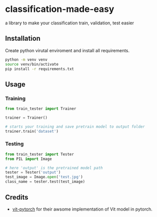 # classification-made-easy

a library to make your classification train, validation, test easier

## Installation
Create python virutal enviroment and install all requirements.

```bash
python -m venv venv
source venv/bin/activate
pip install -r requirements.txt
```

## Usage
### Training

```python
from train_tester import Trainer

trainer = Trainer()

# starts your training and save pretrain model to output folder
trainer.train('dataset')
```

### Testing

```python
from train_tester import Tester
from PIL import Image

# here 'output' is the pretrained model path
tester = Tester('output')
test_image = Image.open('test.jpg')
class_name = tester.test(test_image)
```

## Credits
- [vit-pytorch](https://github.com/lucidrains/vit-pytorch) for their awsome implementation of Vit model in pytorch.